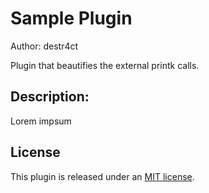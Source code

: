 # Sample Plugin
Author: destr4ct

Plugin that beautifies the external printk calls.

## Description:
Lorem impsum

## License

This plugin is released under an [MIT license](./license).
